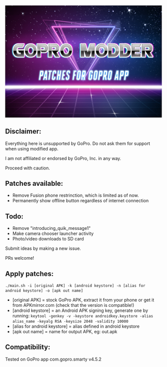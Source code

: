 ![](gp-patcher.jpg)

## Disclaimer:

Everything here is unsupported by GoPro. Do not ask them for support when using modified app.

I am not affiliated or endorsed by GoPro, Inc. in any way. 

Proceed with caution.

## Patches available:

- Remove Fusion phone restrinction, which is limited as of now.
- Permanently show offline button regardless of internet connection

## Todo:

- Remove "introducing_quik_message1"
- Make camera chooser launcher activity
- Photo/video downloads to SD card

Submit ideas by making a new issue.

PRs welcome!

## Apply patches:

    ./main.sh -i [original APK] -k [android keystore] -n [alias for android keystore] -o [apk out name]

- [original APK] = stock GoPro APK, extract it from your phone or get it from APKmirror.com (check that the version is compatible!)
- [android keystore] = an Android APK signing key, generate one by running: ````keytool -genkey -v -keystore androidkey.keystore -alias alias_name -keyalg RSA -keysize 2048 -validity 10000````
- [alias for android keystore] = alias defined in android keystore
- [apk out name] = name for output APK, eg: out.apk

## Compatibility:

Tested on GoPro app com.gopro.smarty v4.5.2
